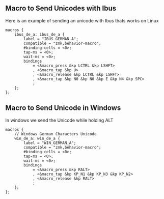 
## Macro to Send Unicodes with Ibus
Here is an example of sending an unicode with Ibus thats works on Linux 
```dts
macros {
	ibus_de_a: ibus_de_a {
        label = "IBUS_GERMAN_A";
        compatible = "zmk,behavior-macro";
        #binding-cells = <0>;
        tap-ms = <0>;
        wait-ms = <0>;
        bindings
            = <&macro_press &kp LCTRL &kp LSHFT>
            , <&macro_tap &kp U>
            , <&macro_release &kp LCTRL &kp LSHFT>
            , <&macro_tap &kp N0 &kp N0 &kp E &kp N4 &kp SPC>
            ;
    }; 
};
```

## Macro to Send Unicode in Windows
In windows we send the Unicode while holding ALT
```dts
macros {
    // Windows German Characters Unicode
    win_de_a: win_de_a {
        label = "WIN_GERMAN_A";
        compatible = "zmk,behavior-macro";
        #binding-cells = <0>;
        tap-ms = <0>;
        wait-ms = <0>;
        bindings
            = <&macro_press &kp RALT>
            , <&macro_tap &kp KP_N1 &kp KP_N3 &kp KP_N2>
            , <&macro_release &kp RALT>
            ;
    }; 
};
```
